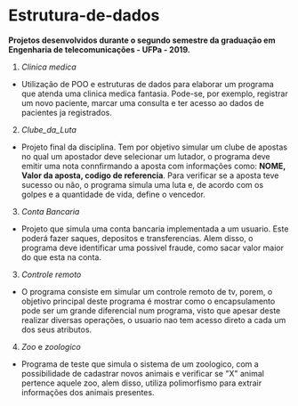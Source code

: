 # Estrutura-de-dados

**Projetos desenvolvidos durante o segundo semestre da graduação em Engenharia de telecomunicações - UFPa - 2019.**


1. _Clinica medica_
  - Utilização de POO e estruturas de dados para elaborar um programa que atenda uma clinica medica fantasia.
  Pode-se, por exemplo, registrar um novo paciente, marcar uma consulta e ter acesso ao dados de pacientes ja registrados.
2. _Clube_da_Luta_
  - Projeto final da disciplina. Tem por objetivo simular um clube de apostas no qual um apostador deve selecionar
  um lutador, o programa deve emitir uma nota connfirmando a aposta com informações como: **NOME,
  Valor da aposta, codigo de referencia**. Para verificar se a aposta teve sucesso ou não, o programa 
  simula uma luta e, de acordo com os golpes e a quantidade de vida, define o vencedor.
3. _Conta Bancaria_
  - Projeto que simula uma conta bancaria implementada a um usuario. Este poderá fazer saques, depositos e transferencias.
  Alem disso, o programa deve identificar uma possivel fraude, como sacar valor maior do que esta na conta.
3. _Controle remoto_
  - O programa consiste em simular um controle remoto de tv, porem, o objetivo principal deste programa 
  é mostrar como o encapsulamento pode ser um grande diferencial num programa, visto que apesar deste
  realizar diversas operações, o usuario nao tem acesso direto a cada um dos seus atributos.
4. _Zoo_ e _zoologico_
  - Programa de teste que simula o sistema de um zoologico, com a possibilidade de cadastrar novos animais e 
  verificar se "X" animal pertence aquele zoo, alem disso, utiliza polimorfismo para extrair informações dos
  animais presentes.
